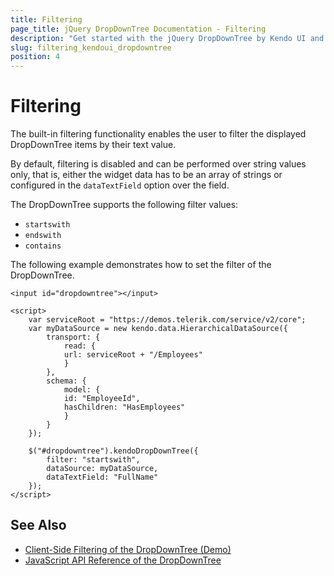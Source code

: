 ```yaml
---
title: Filtering
page_title: jQuery DropDownTree Documentation - Filtering
description: "Get started with the jQuery DropDownTree by Kendo UI and filter the displayed items of the widget by their text value."
slug: filtering_kendoui_dropdowntree
position: 4
---
```


# Filtering

The built-in filtering functionality enables the user to filter the displayed DropDownTree items by their text value.

By default, filtering is disabled and can be performed over string values only, that is, either the widget data has to be an array of strings or configured in the `dataTextField` option over the field.

The DropDownTree supports the following filter values:

* `startswith`
* `endswith`
* `contains`

The following example demonstrates how to set the filter of the DropDownTree.

    <input id="dropdowntree"></input>

    <script>
        var serviceRoot = "https://demos.telerik.com/service/v2/core";
        var myDataSource = new kendo.data.HierarchicalDataSource({
            transport: {
                read: {
                url: serviceRoot + "/Employees"
                }
            },
            schema: {
                model: {
                id: "EmployeeId",
                hasChildren: "HasEmployees"
                }
            }
        });

        $("#dropdowntree").kendoDropDownTree({
            filter: "startswith",
            dataSource: myDataSource,
            dataTextField: "FullName"
        });
    </script>

## See Also

* [Client-Side Filtering of the DropDownTree (Demo)](https://demos.telerik.com/kendo-ui/dropdowntree/client-filtering)
* [JavaScript API Reference of the DropDownTree](/api/javascript/ui/dropdowntree)
